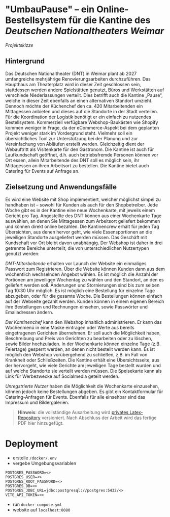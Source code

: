 # **"UmbauPause"** – ein Online-Bestellsystem für die Kantine des *Deutschen Nationaltheaters Weimar*

*Projektskizze*

## Hintergrund

Das Deutschen Nationaltheater (DNT) in Weimar plant ab 2027 umfangreiche mehrjährige Renovierungsarbeiten durchzuführen.
Das Haupthaus am Theaterplatz wird in dieser Zeit geschlossen sein, stattdessen werden andere Spielstätten genutzt,
Büros und Werkstätten auf verschiede Niederlassungen verteilt. Dies betrifft auch die Kantine „Pause“, welche in dieser
Zeit ebenfalls an einen alternativen Standort umzieht. Dennoch möchte der Küchenchef den ca. 420 Mitarbeitenden ein
Mittagessen anbieten und dieses auf die Standorte in der Stadt verteilen.
Für die Koordination der Logistik benötigt er ein einfach zu nutzendes Bestellsystem. Kommerziell verfügbare
Webshop-Baukästen wie Shopify kommen weniger in Frage, da der eCommerce-Aspekt bei dem geplanten Projekt weniger stark
im Vordergrund steht. Vielmehr soll ein übersichtliches Tool zur Unterstützung bei der Planung und zur Vereinfachung von
Abläufen erstellt werden. Gleichzeitig dient der Webauftritt als Visitenkarte für den Gastronom.
Die Kantine ist auch für Laufkundschaft geöffnet, d.h. auch betriebsfremde Personen können vor Ort essen, allein
Mitarbeitende des DNT soll es möglich sein, ihr Mittagessen an ihren Arbeitsort zu bestellen. Die Kantine bietet auch
Catering für Events auf Anfrage an.

## Zielsetzung und Anwendungsfälle

Es wird eine Website mit Shop implementiert, welcher möglichst simpel zu handhaben ist – sowohl für Kunden als auch für
den Shopbetreiber. Jede Woche gibt es in der Kantine eine neue Wochenkarte, mit jeweils einem Gericht pro Tag.
Angestellte des DNT können aus einer Wochenkarte Tage auswählen, an denen Sie Mittagessen zum Arbeitsort geliefert
bekommen und können direkt online bezahlen. Die Kantinencrew erhält für jeden Tag Übersichten, aus denen hervor geht,
wie viele Essensportionen an die jeweiligen Standorte ausgeliefert werden müssen. Das Geschäft mit Kundschaft vor Ort
bleibt davon unabhängig. Der Webshop ist daher in drei getrennte Bereiche unterteilt, die von unterschiedlichen
Nutzertypen genutzt werden:

*DNT-Mitarbeitende* erhalten vor Launch der Website ein einmaliges Passwort zum Registrieren. Über die Website können
Kunden dann aus dem wöchentlich wechselnden Angebot wählen. Es ist möglich die Anzahl der Portionen am jeweiligen
Wochentag zu wählen und den Standort, an den es geliefert werden soll. Änderungen und Stornierungen sind bis zum selben
Tag 10:30 Uhr möglich. Es ist möglich eine Bestellung für einzelne Tage abzugeben, oder für die gesamte Woche. Die
Bestellungen können einfach auf der Webseite gezahlt werden. Kunden können in einem eigenen Bereich ihre Bestellungen
und Rechnungen einsehen, sowie Passwörter und Emailadressen ändern.

*Der Kantinenchef* kann den Webshop inhaltlich administrieren. Er kann das Wochenmenü in eine Maske eintragen oder Werte
aus bereits eingetragenen Gerichten übernehmen. Er soll auch die Möglichkeit haben, Beschreibung und Preis von Gerichten
zu bearbeiten oder zu löschen, sowie Bilder hochzuladen. In der Wochenkarte können einzelne Tage (z.B. Feiertage)
gesperrt werden, an denen nicht bestellt werden kann. Es ist möglich den Webshop vorübergehend zu schließen, z.B. im
Fall von Krankheit oder Schließzeiten. Die Kantine erhält eine Übersichtsseite, aus der hervorgeht, wie viele Gerichte
am jeweiligen Tage bestellt wurden und auf welche Standorte sie verteilt werden müssen. Die Speisekarte kann als Link
für Werbezwecke auf Socialmedia geteilt werden.

*Unregstrierte Nutzer* haben die Möglichkeit die Wochenkarte einzusehen, können jedoch keine Bestellungen abgeben. Es
gibt
ein Kontaktformular für Catering-Anfragen für Events. Ebenfalls für alle einsehbar sind das Impressum und
Bildergalerien.

> **Hinweis**: die vollständige Ausarbeitung
> wird [privates Latex-Repository](https://github.com/zeltbrennt/Projektarbeit-UmbauPause) versioniert.
> Nach Abschluss der Arbeit wird das fertige PDF hier hinzugefügt.

# Deployment

- erstelle `/docker/.env`
- vergebe Umgebungsvariablen

```
POSTGRES_PASSWORD=<>
POSTGRES_USER=<>
POSTGRES_ROOT_PASSWORD=<>
POSTGRES_DB=<>
POSTGRES_JDBC_URL=jdbc:postgresql://postgres:5432/<>
VITE_API_TOKEN=<>
```

- run `docker-compose.yml`
- website auf `localhost:8080`